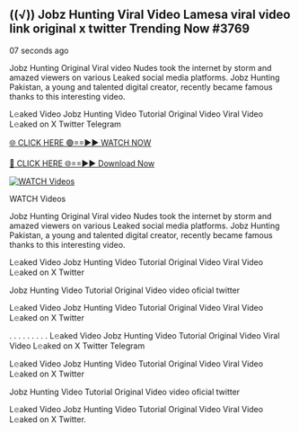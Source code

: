## ((√)) Jobz Hunting Viral Video Lamesa viral video link original x twitter Trending Now #3769

07 seconds ago

Jobz Hunting Original Viral video Nudes took the internet by storm and amazed viewers on various Leaked social media platforms. Jobz Hunting Pakistan, a young and talented digital creator, recently became famous thanks to this interesting video.

L𝚎aked Video Jobz Hunting Video Tutorial Original Video Viral Video L𝚎aked on X Twitter Telegram

[🌐 CLICK HERE 🟢==►► WATCH NOW](https://viral-video-full-free.blogspot.com/)

[🔴 CLICK HERE 🌐==►► Download Now](https://viral-video-full-free.blogspot.com/)

[![WATCH Videos](https://i.imgur.com/dJHk4Zq.gif)](https://viral-video-full-free.blogspot.com/)

WATCH Videos

Jobz Hunting Original Viral video Nudes took the internet by storm and amazed viewers on various Leaked social media platforms. Jobz Hunting Pakistan, a young and talented digital creator, recently became famous thanks to this interesting video.

L𝚎aked Video Jobz Hunting Video Tutorial Original Video Viral Video L𝚎aked on X Twitter

Jobz Hunting Video Tutorial Original Video video oficial twitter

L𝚎aked Video Jobz Hunting Video Tutorial Original Video Viral Video L𝚎aked on X Twitter

. . . . . . . . . L𝚎aked Video Jobz Hunting Video Tutorial Original Video Viral Video L𝚎aked on X Twitter Telegram

L𝚎aked Video Jobz Hunting Video Tutorial Original Video Viral Video L𝚎aked on X Twitter

Jobz Hunting Video Tutorial Original Video video oficial twitter

L𝚎aked Video Jobz Hunting Video Tutorial Original Video Viral Video L𝚎aked on X Twitter.
